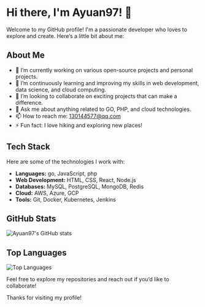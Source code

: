 # Hi there, I'm Ayuan97! 👋

Welcome to my GitHub profile! I'm a passionate developer who loves to explore and create. Here’s a little bit about me:

## About Me

- 🔭 I’m currently working on various open-source projects and personal projects.
- 🌱 I’m continuously learning and improving my skills in web development, data science, and cloud computing.
- 👯 I’m looking to collaborate on exciting projects that can make a difference.
- 💬 Ask me about anything related to GO, PHP, and cloud technologies.
- 📫 How to reach me: [130144577@qq.com](mailto:130144577@qq.com)
- ⚡ Fun fact: I love hiking and exploring new places!

## Tech Stack

Here are some of the technologies I work with:

- **Languages:** go, JavaScript, php
- **Web Development:** HTML, CSS, React, Node.js
- **Databases:** MySQL, PostgreSQL, MongoDB, Redis
- **Cloud:** AWS, Azure, GCP
- **Tools:** Git, Docker, Kubernetes, Jenkins

## GitHub Stats

![Ayuan97's GitHub stats](https://github-readme-stats.vercel.app/api?username=Ayuan97&show_icons=true&theme=radical)

## Top Languages

![Top Languages](https://github-readme-stats.vercel.app/api/top-langs/?username=Ayuan97&layout=compact&theme=radical)


Feel free to explore my repositories and reach out if you’d like to collaborate!

Thanks for visiting my profile!
